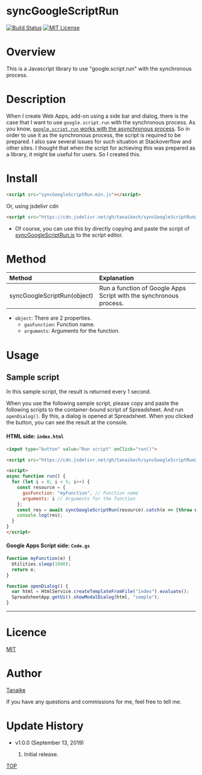 # syncGoogleScriptRun

[![Build Status](https://travis-ci.org/tanaikech/syncGoogleScriptRun.svg?branch=master)](https://travis-ci.org/tanaikech/syncGoogleScriptRun)
[![MIT License](http://img.shields.io/badge/license-MIT-blue.svg?style=flat)](LICENCE)

<a name="top"></a>

# Overview

This is a Javascript library to use "google.script.run" with the synchronous process.

# Description

When I create Web Apps, add-on using a side bar and dialog, there is the case that I want to use `google.script.run` with the synchronous process. As you know, [`google.script.run` works with the asynchronous process](https://developers.google.com/apps-script/guides/html/reference/run). So in order to use it as the synchronous process, the script is required to be prepared. I also saw several issues for such situation at Stackoverflow and other sites. I thought that when the script for achieving this was prepared as a library, it might be useful for users. So I created this.

# Install

```html
<script src="syncGoogleScriptRun.min.js"></script>
```

Or, using jsdelivr cdn

```html
<script src="https://cdn.jsdelivr.net/gh/tanaikech/syncGoogleScriptRun@master/syncGoogleScriptRun.min.js"></script>
```

- Of course, you can use this by directly copying and paste the script of [syncGoogleScriptRun.js](https://github.com/tanaikech/syncGoogleScriptRun/blob/master/syncGoogleScriptRun.js) to the script editor.

<a name="method"></a>

# Method

| Method                      | Explanation                                                        |
| :-------------------------- | :----------------------------------------------------------------- |
| syncGoogleScriptRun(object) | Run a function of Google Apps Script with the synchronous process. |

- `object`: There are 2 properties.
  - `gasFunction`: Function name.
  - `arguments`: Arguments for the function.

<a name="usage"></a>

# Usage

## Sample script

In this sample script, the result is returned every 1 second.

When you use the following sample script, please copy and paste the following scripts to the container-bound script of Spreadsheet. And run `openDialog()`. By this, a dialog is opened at Spreadsheet. When you clicked the button, you can see the result at the console.

#### HTML side: `index.html`

```HTML
<input type="button" value="Run script" onClick="run()">

<script src="https://cdn.jsdelivr.net/gh/tanaikech/syncGoogleScriptRun@master/syncGoogleScriptRun.min.js"></script>

<script>
async function run() {
  for (let i = 0; i < 5; i++) {
    const resource = {
      gasFunction: "myFunction", // Function name
      arguments: i // Arguments for the function
    };
    const res = await syncGoogleScriptRun(resource).catch(e => {throw new Error(e)});
    console.log(res);
  }
}
</script>
```

#### Google Apps Script side: `Code.gs`

```javascript
function myFunction(e) {
  Utilities.sleep(1000);
  return e;
}

function openDialog() {
  var html = HtmlService.createTemplateFromFile("index").evaluate();
  SpreadsheetApp.getUi().showModalDialog(html, "sample");
}
```

---

<a name="licence"></a>

# Licence

[MIT](LICENCE)

<a name="author"></a>

# Author

[Tanaike](https://tanaikech.github.io/about/)

If you have any questions and commissions for me, feel free to tell me.

<a name="updatehistory"></a>

# Update History

- v1.0.0 (September 13, 2019)

  1. Initial release.

[TOP](#top)
